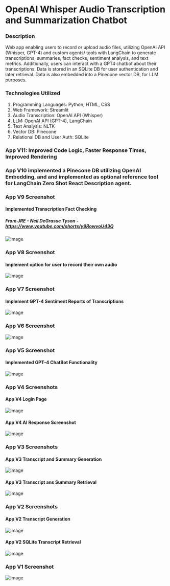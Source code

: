 # OpenAI Whisper Audio Transcription and Summarization Chatbot
### Description

Web app enabling users to record or upload audio files, utilizing OpenAI API (Whisper, GPT-4) and custom agents/ tools with LangChain to generate transcriptions, summaries, fact checks, sentiment analysis, and text metrics. Additionally, users can interact with a GPT4 chatbot about their transcriptions. Data is stored in an SQLite DB for user authentication and later retrieval. Data is also embedded into a Pinecone vector DB, for LLM purposes.

### Technologies Utilized
1. Programming Languages: Python, HTML, CSS
2. Web Framework: Streamlit
3. Audio Transcription: OpenAI API (Whisper)
5. LLM: OpenAI API (GPT-4), LangChain
6. Text Analysis: NLTK
7. Vector DB: Pinecone
8. Relational DB and User Auth: SQLite

### App V11: Improved Code Logic, Faster Response Times, Improved Rendering

### App V10 implemented a Pinecone DB utilizing OpenAI Embedding, and and implemented as optional reference tool for LangChain Zero Shot React Description agent.


### App V9 Screenshot
#### Implemented Transcription Fact Checking
##### From JRE - Neil DeGrasse Tyson - https://www.youtube.com/shorts/y9RowvoU43Q
![image](https://github.com/petermartens98/OpenAI-Whisper-Audio-Transcription-And-Summarization-Chatbot/assets/87671757/1511331a-ab38-4f3f-a6c7-ea2b6d016fa2)


### App V8 Screenshot
#### Implement option for user to record their own audio
![image](https://github.com/petermartens98/OpenAI-Whisper-Audio-Transcription-And-Summarization-Chatbot/assets/87671757/a2c56da0-9f98-4175-88fc-361c9f4e9909)


### App V7 Screenshot
#### Implement GPT-4 Sentiment Reports of Transcriptions
![image](https://github.com/petermartens98/OpenAI-Whisper-Audio-Transcription-And-Summarization-Chatbot/assets/87671757/3c3ae66f-e38b-4026-86b4-b920e131ea2b)


### App V6 Screenshot
![image](https://github.com/petermartens98/OpenAI-Whisper-Audio-Transcription-And-Summarization-Chatbot/assets/87671757/f719c5b2-88f7-4594-b6fb-20254082801b)


### App V5 Screenshot
#### Implemented GPT-4 ChatBot Functionality
![image](https://github.com/petermartens98/OpenAI-Whisper-Audio-Transcription-And-Summarization-Chatbot/assets/87671757/388abd0a-07f0-42ed-87e1-1b9196678e83)

### App V4 Screenshots
#### App V4 Login Page
![image](https://github.com/petermartens98/OpenAI-Whisper-Audio-Transcription-And-Summarization-App/assets/87671757/22335942-5277-4f0a-8c8c-9eb54a465d37)

#### App V4 AI Response Screenshot
![image](https://github.com/petermartens98/OpenAI-Whisper-Audio-Transcription-And-Summarization-App/assets/87671757/e90eb4f8-9bbd-4a4d-9be2-d5fc47925fab)


### App V3 Screenshots
#### App V3 Transcript and Summary Generation
![image](https://github.com/petermartens98/OpenAI-Whisper-Audio-Transcription-Streamlit-App/assets/87671757/808b13e6-bebf-42be-97d8-3e09c9987415)

#### App V3 Transcript ans Summary Retrieval 
![image](https://github.com/petermartens98/OpenAI-Whisper-Audio-Transcription-Streamlit-App/assets/87671757/80edcc2c-b7e9-4ff0-9b99-2145a4b8cec4)

### App V2 Screenshots
#### App V2 Transcript Generation
![image](https://github.com/petermartens98/OpenAI-Whisper-Audio-Transcription-Streamlit-App/assets/87671757/3855e9b3-4acd-42b4-97e4-51386bbc5d12)

#### App V2 SQLite Transcript Retrieval
![image](https://github.com/petermartens98/OpenAI-Whisper-Audio-Transcription-Streamlit-App/assets/87671757/cb59aecf-e8c9-439e-9708-40f0cadddc6c)


### App V1 Screenshot
![image](https://github.com/petermartens98/OpenAI-Whisper-Audio-Transcription-Streamlit-App/assets/87671757/27424c2f-530e-4076-8cb8-2d369a7ea89b)
